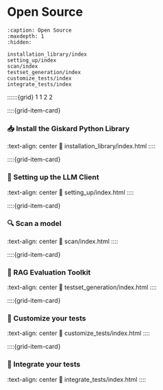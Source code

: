 # Open Source
```{toctree}
:caption: Open Source
:maxdepth: 1
:hidden:

installation_library/index
setting_up/index
scan/index
testset_generation/index
customize_tests/index
integrate_tests/index
```

::::::{grid} 1 1 2 2


::::{grid-item-card} <br/><h3>📥 Install the Giskard Python Library</h3>
:text-align: center
:link: installation_library/index.html
::::

::::{grid-item-card} <br/><h3>🤖 Setting up the LLM Client</h3>
:text-align: center
:link: setting_up/index.html
::::

::::{grid-item-card} <br/><h3>🔍 Scan a model</h3>
:text-align: center
:link: scan/index.html
::::

::::{grid-item-card} <br/><h3>🧰 RAG Evaluation Toolkit</h3>
:text-align: center
:link: testset_generation/index.html
::::

::::{grid-item-card} <br/><h3>🧪 Customize your tests</h3>
:text-align: center
:link: customize_tests/index.html
::::

::::{grid-item-card} <br/><h3>🔁 Integrate your tests</h3>
:text-align: center
:link: integrate_tests/index.html
::::